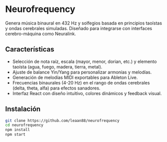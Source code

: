 # Neurofrequency
Genera música binaural en 432 Hz y solfegios basada en principios taoístas y ondas cerebrales simuladas. Diseñado para integrarse con interfaces cerebro-máquina como Neuralink.

## Características
- Selección de nota raíz, escala (mayor, menor, dorian, etc.) y elemento taoísta (agua, fuego, madera, tierra, metal).
- Ajuste de balance Yin/Yang para personalizar armonías y melodías.
- Generación de melodías MIDI exportables para Ableton Live.
- Frecuencias binaurales (4-20 Hz) en el rango de ondas cerebrales (delta, theta, alfa) para efectos sanadores.
- Interfaz React con diseño intuitivo, colores dinámicos y feedback visual.

## Instalación
```bash
git clone https://github.com/leaan88/neurofrequency
cd neurofrequency
npm install
npm start
